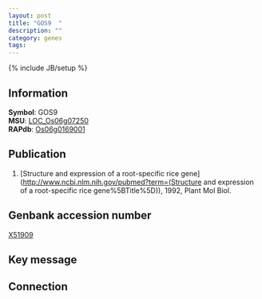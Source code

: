 ```yaml
---
layout: post
title: "GOS9  "
description: ""
category: genes
tags: 
---
```

{% include JB/setup %}

## Information
__Symbol__: GOS9    
__MSU__: [LOC_Os06g07250](http://rice.plantbiology.msu.edu/cgi-bin/ORF_infopage.cgi?orf=LOC_Os06g07250)  
__RAPdb__: [Os06g0169001](http://rapdb.dna.affrc.go.jp/viewer/gbrowse_details/irgsp1?name=Os06g0169001)  

## Publication
1. [Structure and expression of a root-specific rice gene](http://www.ncbi.nlm.nih.gov/pubmed?term=(Structure and expression of a root-specific rice gene%5BTitle%5D)), 1992, Plant Mol Biol.

## Genbank accession number
[X51909](http://www.ncbi.nlm.nih.gov/nuccore/X51909)

## Key message

## Connection


